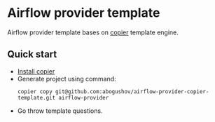 # Airflow provider template

Airflow provider template bases on [copier](https://copier.readthedocs.io/en/stable/) template engine.

## Quick start

- [Install copier](https://copier.readthedocs.io/en/stable/#installation)
- Generate project using command:
    ```shell
    copier copy git@github.com:abogushov/airflow-provider-copier-template.git airflow-provider
    ```
- Go throw template questions.
